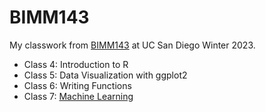 # BIMM143

My classwork from [BIMM143](https://bioboot.github.io/bimm143_W23/) at UC San Diego Winter 2023.

- Class 4: Introduction to R
- Class 5: Data Visualization with ggplot2
- Class 6: Writing Functions
- Class 7: [Machine Learning](https://github.com/macroglossum-stellatarum/bimm143_github/blob/main/class07/class07.qmd)
